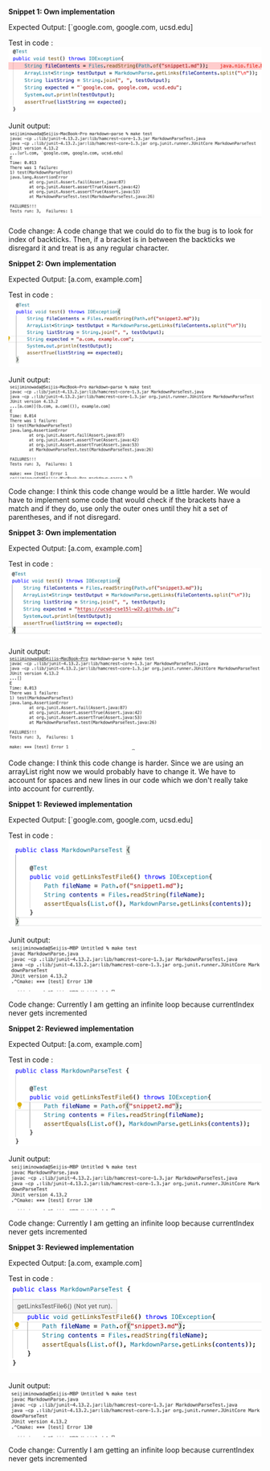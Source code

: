 **Snippet 1: Own implementation**

Expected Output: 
[`google.com, google.com, ucsd.edu]

Test in code :
![Image](2.png)

Junit output:
![Image](1.png)

Code change: 
A code change that we could do to fix the bug is to look for index of backticks. Then, if a bracket is in between the backticks we disregard it and treat is as any regular character. 

**Snippet 2: Own implementation**

Expected Output: 
[a.com, example.com]

Test in code :
![Image](3.png)

Junit output:
![Image](4.png)

Code change: 
I think this code change would be a little harder. We would have to implement some code that would check if the brackets have a match and if they do, use only the outer ones until they hit a set of parentheses, and if not disregard. 

**Snippet 3: Own implementation**

Expected Output: 
[a.com, example.com]

Test in code :
![Image](5.png)

Junit output:
![Image](6.png)

Code change: 
I think this code change is harder. Since we are using an arrayList right now we would probably have to change it. We have to account for spaces and new lines in our code which we don't really take into account for currently.

**Snippet 1:  Reviewed implementation**

Expected Output: 
[`google.com, google.com, ucsd.edu]

Test in code :
![Image](7.png)

Junit output:
![Image](10.png)

Code change: 
Currently I am getting an infinite loop because currentIndex never gets incremented 

**Snippet 2: Reviewed implementation**

Expected Output: 
[a.com, example.com]

Test in code :
![Image](8.png)

Junit output:
![Image](10.png)

Code change: 
Currently I am getting an infinite loop because currentIndex never gets incremented 


**Snippet 3: Reviewed implementation**

Expected Output: 
[a.com, example.com]

Test in code :
![Image](9.png)

Junit output:
![Image](10.png)

Code change: 
Currently I am getting an infinite loop because currentIndex never gets incremented 

